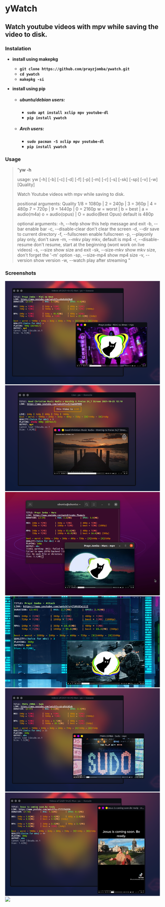 
# yWatch
## Watch youtube videos with mpv while saving the video to disk.

### Instalation

* **install using makepkg**
  * **`git clone https://github.com/prayzjomba/ywatch.git`**
  * **`cd ywatch`**
  * **`makepkg -si`**

* **install using pip**

  * ##### ubuntu/debian users:

    * **`sudo apt install xclip mpv youtube-dl`**
    * **`pip install ywatch`**

  * ##### Arch users:

    * **`sudo pacman -S xclip mpv youtube-dl`**
    * **`pip install ywatch`**

### Usage

> "**yw -h**
>
>usage: yw [-h] [-b] [-c] [-d] [-f] [-p] [-m] [-r] [-s] [-sk] [-sp] [-v] [-w] [Quality]
>
>Watch Youtube videos with mpv while saving to disk.
>
>positional arguments:
>  Quality
>                        1/8 = 1080p | 2 = 240p  | 3 = 360p  | 4 = 480p
>                        7 = 720p    | 9 = 1440p | 0 = 2160p
>                        w = worst   | b = best  | a = audio(m4a)
>                        o = audio(opus)  | O = audio(Best Opus)
>                        default is 480p
>
>optional arguments:
>  -h, --help            show this help message and exit
>  -b, --bar             enable bar
>  -c, --disable-clear   don't clear the screen
>  -d, --dir             save to current directory
>  -f, --fullscreen      enable fullscreen
>  -p, --playonly        play only, don't save
>  -m, --mkv             play mkv, default is mp4
>  -r, --disable-resume  don't resume, start at the beginning
>                        (wont work on live videos)
>  -s, --size            show size and exit
>  -sk, --size-mkv       show mkv size, don't forget the '-m' option
>  -sp, --size-mp4       show mp4 size
>  -v, --version         show version
>  -w, --watch           play after streaming
>"

### Screenshots
![](https://github.com/prayzjomba/kajhdfhakldfl/blob/main/sc/1.png)
![](https://github.com/prayzjomba/kajhdfhakldfl/blob/main/sc/2.png)
![](https://github.com/prayzjomba/kajhdfhakldfl/blob/main/sc/3.png)
![](https://github.com/prayzjomba/kajhdfhakldfl/blob/main/sc/4.png)
![](https://github.com/prayzjomba/kajhdfhakldfl/blob/main/sc/5.png)
![](https://github.com/prayzjomba/kajhdfhakldfl/blob/main/sc/6.png)
![](https://github.com/prayzjomba/kajhdfhakldfl/blob/main/sc/7.png)






